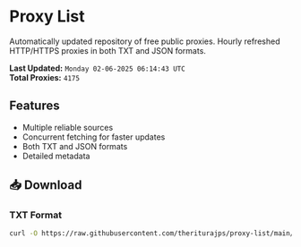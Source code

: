 # Proxy List

Automatically updated repository of free public proxies. Hourly refreshed HTTP/HTTPS proxies in both TXT and JSON formats.

**Last Updated:** `Monday 02-06-2025 06:14:43 UTC`  
**Total Proxies:** `4175`

## Features
- Multiple reliable sources
- Concurrent fetching for faster updates
- Both TXT and JSON formats
- Detailed metadata

## 📥 Download

### TXT Format
```bash
curl -O https://raw.githubusercontent.com/theriturajps/proxy-list/main/proxies.txt